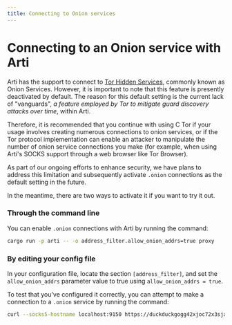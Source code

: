 ```yaml
---
title: Connecting to Onion services
---
```


# Connecting to an Onion service with Arti

Arti has the support to connect to [Tor Hidden Services](https://tb-manual.torproject.org/onion-services/), commonly known as Onion Services. However, it is important to note that this feature is presently deactivated by default. The reason for this default setting is the current lack of "vanguards", *a feature employed by Tor to mitigate guard discovery attacks over time*, within Arti.

Therefore, it is recommended that you continue with using C Tor if your usage involves creating numerous connections to onion services, or if the Tor protocol implementation can enable an attacker to manipulate the number of onion service connections you make (for example, when using Arti's SOCKS support through a web browser like Tor Browser).

As part of our ongoing efforts to enhance security, we have plans to address this limitation and subsequently activate `.onion` connections as the default setting in the future.

In the meantime, there are two ways to activate it if you want to try it out.

### Through the command line

You can enable `.onion` connections with Arti by running the command:

```bash
cargo run -p arti -- -o address_filter.allow_onion_addrs=true proxy
```

### By editing your config file

In your configuration file, locate the section `[address_filter]`, and set the `allow_onion_addrs` parameter value to true using `allow_onion_addrs = true`.

To test that you’ve configured it correctly, you can attempt to make a connection to a `.onion` service by running the command:

```bash
curl --socks5-hostname localhost:9150 https://duckduckgogg42xjoc72x3sjasowoarfbgcmvfimaftt6twagswzczad.onion/ | head | cat -v
```


